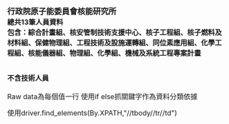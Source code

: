 # <font size=4>行政院原子能委員會核能研究所</font></br>  <font size=3>總共13筆人員資料</font></br><font size=3>包含：綜合計畫組、核安管制技術支援中心、核子工程組、核子燃料及材料組、保健物理組、工程技術及設施運轉組、同位素應用組、化學工程組、核能儀器組、物理組、化學組、機械及系統工程專案計畫</font></br></br> <font size=3>不含技術人員</font></br>

<font size=3>Raw data為每個值一行 使用if else抓關鍵字作為資料分類依據</font>

 <font size=3>使用driver.find_elements(By.XPATH,"//tbody//tr//td")</font></br> <font size=4>